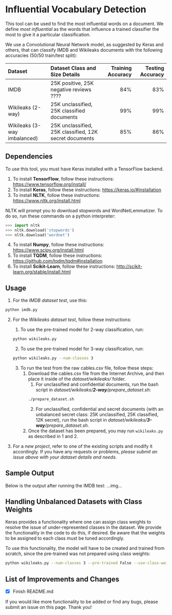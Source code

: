 # Influential Vocabulary Detection
This tool can be used to find the most influential words on a document. We define _most influential_ as the words that influence a trained classifier the most to give it a particular classification.

We use a Convolutional Neural Network model, as suggested by Keras and others, that can classify IMDB and Wikileaks documents with the following accuracies (50/50 train/test split):

| Dataset                     | Dataset Class and Size Details                         | Training Accuracy | Testing Accuracy |
|:----------------------------|:-------------------------------------------------------|------------------:|-----------------:|
| IMDB                        | 25K positive, 25K negative reviews ????                |               84% |              83% | 
| Wikileaks (2-way)           | 25K unclassified, 25K classified documents             |               99% |              99% |
| Wikileaks (3-way imbalanced)| 25K unclassified, 25K classified, 12K secret documents |               85% |              86% |


## Dependencies
To use this tool, you must have Keras installed with a TensorFlow backend.
1. To install **TensorFlow**, follow these instructions: https://www.tensorflow.org/install/
2. To install **Keras**, follow these instructions: https://keras.io/#installation
3. To install **NLTK**, follow these instructions: https://www.nltk.org/install.html 

NLTK will prompt you to download stopwords and WordNetLemmatizer. To do so, run these commands on a python interpreter:
```python
>>> import nltk
>>> nltk.download('stopwords')
>>> nltk.download('wordnet')
```
4. To install **Numpy**, follow these instructions: https://www.scipy.org/install.html
5. To install **TQDM**, follow these instructions: https://github.com/tqdm/tqdm#installation
6. To install **Scikit-Learn**, follow these instructions: http://scikit-learn.org/stable/install.html


## Usage
1. For the _IMDB dataset test_, use this:
```bash
python imdb.py
```

2. For the _Wikileaks dataset test_, follow these instructions:
   1. To use the pre-trained model for 2-way classification, run:
   ```bash
   python wikileaks.py
   ```
   
   2. To use the pre-trained model for 3-way classification, run:
   ```bash
   python wikileaks.py --num-classes 3
   ```
   
   3. To run the test from the raw cables.csv file, follow these steps:
      1. Download the cables.csv file from the Internet Archive, and then place it inside of the _dataset/wikileaks/_ folder.
         1. For unclassified and confidential documents, run the bash script in _dataset/wikileaks/**2-way**/prepare_dataset.sh_:
         ```bash
         ./prepare_dataset.sh
         ```
         2. For unclassified, confidential and secret documents (with an unbalanced secret class: 25K unclassified, 25K classified, 12K secret), run the bash script in _dataset/wikileaks/**3-way**/prepare_dataset.sh_.
      2. Once the dataset has been prepared, you may run `wikileaks.py` as described in 1 and 2.

4. For a _new project_, refer to one of the existing scripts and modify it accordingly. If you have any requests or problems, _please submit an issue above with your dataset details and needs_.


## Sample Output
Below is the output after running the IMDB test:
...img...


## Handling Unbalanced Datasets with Class Weights
Keras provides a functionality where one can assign class weights to resolve the issue of under-represented classes in the dataset. We provide the functionality in the code to do this, if desired. Be aware that the weights to be assigned to each class must be tuned accordingly.

To use this functionality, the model will have to be created and trained from scratch, since the pre-trained was not prepared using class weights:
```bash
python wikileaks.py --num-classes 3 --pre-trained False --use-class-weights True
```

## List of Improvements and Changes
- [x] Finish README.md

If you would like more functionality to be added or find any bugs, please submit an issue on this page. Thank you!
